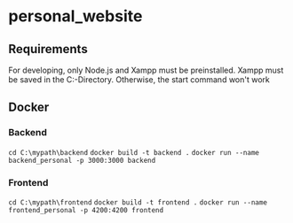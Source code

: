 # personal_website

## Requirements
For developing, only Node.js and Xampp must be preinstalled.
Xampp must be saved in the C:\-Directory. Otherwise, the start command won't work

## Docker
### Backend
`cd C:\mypath\backend`
`docker build -t backend .`
`docker run --name backend_personal -p 3000:3000 backend`

### Frontend
`cd C:\mypath\frontend`
`docker build -t frontend .`
`docker run --name frontend_personal -p 4200:4200 frontend`